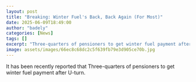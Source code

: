 ```yaml
---
layout: post
title: "Breaking: Winter Fuel's Back, Back Again (For Most)"
date: 2025-06-09T18:49:00
author: "badely"
categories: [News]
tags: []
excerpt: "Three-quarters of pensioners to get winter fuel payment after U-turn."
image: assets/images/66ec8c68dc2c5f639fb79e3d905ce70b.jpg
---
```


It has been recently reported that Three-quarters of pensioners to get winter fuel payment after U-turn.


